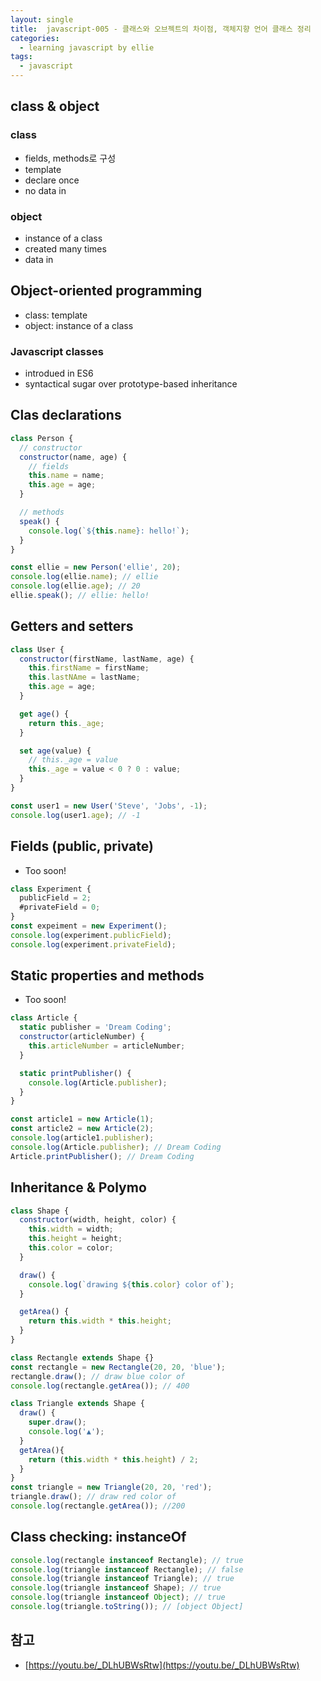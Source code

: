 ```yaml
---
layout: single
title:  javascript-005 - 클래스와 오브젝트의 차이점, 객체지향 언어 클래스 정리
categories: 
  - learning javascript by ellie
tags: 
  - javascript
---
```


## class & object

### class

- fields, methods로 구성
- template
- declare once
- no data in

### object

- instance of a class
- created many times
- data in

## Object-oriented programming

- class: template
- object: instance of a class

### Javascript classes

- introdued in ES6
- syntactical sugar over prototype-based inheritance

## Clas declarations

```javascript
class Person {
  // constructor
  constructor(name, age) {
    // fields
    this.name = name;
    this.age = age;
  }

  // methods
  speak() {
    console.log(`${this.name}: hello!`);
  }
}

const ellie = new Person('ellie', 20);
console.log(ellie.name); // ellie
console.log(ellie.age); // 20
ellie.speak(); // ellie: hello!
```

## Getters and setters

```javascript
class User {
  constructor(firstName, lastName, age) {
    this.firstName = firstName;
    this.lastNAme = lastName;
    this.age = age;
  }

  get age() {
    return this._age;
  }

  set age(value) {
    // this._age = value
    this._age = value < 0 ? 0 : value;
  }
}

const user1 = new User('Steve', 'Jobs', -1);
console.log(user1.age); // -1
```

## Fields (public, private)

- Too soon!

```javascript
class Experiment {
  publicField = 2;
  #privateField = 0;
}
const expeiment = new Experiment();
console.log(experiment.publicField);
console.log(experiment.privateField);

```

## Static properties and methods

- Too soon!

```javascript
class Article {
  static publisher = 'Dream Coding';
  constructor(articleNumber) {
    this.articleNumber = articleNumber;
  }

  static printPublisher() {
    console.log(Article.publisher);
  }
}

const article1 = new Article(1);
const article2 = new Article(2);
console.log(article1.publisher);
console.log(Article.publisher); // Dream Coding
Article.printPublisher(); // Dream Coding
```

## Inheritance & Polymo

```javascript
class Shape {
  constructor(width, height, color) {
    this.width = width;
    this.height = height;
    this.color = color;
  }

  draw() {
    console.log(`drawing ${this.color} color of`);
  }

  getArea() {
    return this.width * this.height;
  }
}

class Rectangle extends Shape {}
const rectangle = new Rectangle(20, 20, 'blue');
rectangle.draw(); // draw blue color of
console.log(rectangle.getArea()); // 400

class Triangle extends Shape {
  draw() {
    super.draw();
    console.log('▲');
  }
  getArea(){
    return (this.width * this.height) / 2;
  }
}
const triangle = new Triangle(20, 20, 'red');
triangle.draw(); // draw red color of
console.log(rectangle.getArea()); //200
```

## Class checking: instanceOf

```javascript
console.log(rectangle instanceof Rectangle); // true
console.log(triangle instanceof Rectangle); // false
console.log(triangle instanceof Triangle); // true
console.log(triangle instanceof Shape); // true
console.log(triangle instanceof Object); // true
console.log(triangle.toString()); // [object Object]
```

## 참고
- [https://youtu.be/_DLhUBWsRtw](https://youtu.be/_DLhUBWsRtw)